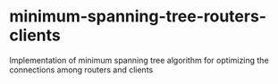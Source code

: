 # minimum-spanning-tree-routers-clients
Implementation of minimum spanning tree algorithm for optimizing the connections among routers and clients
